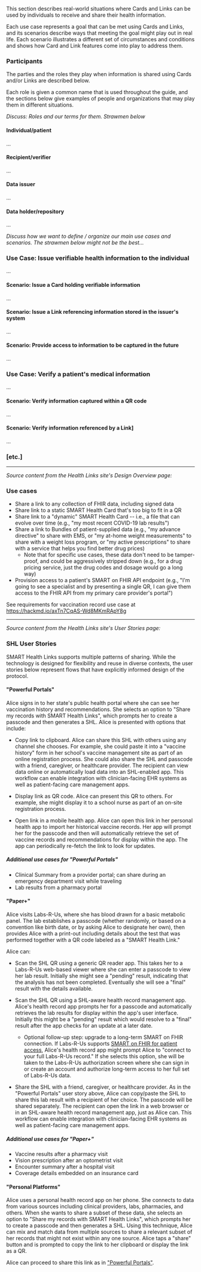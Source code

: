 This section describes real-world situations where Cards and Links can be used by individuals to receive and share their health information.

Each use case represents a goal that can be met using Cards and Links, and its scenarios describe ways that meeting the goal might play out in real life. Each scenario illustrates a different set of circumstances and conditions and shows how Card and Link features come into play to address them. 

<p></p>

### Participants
The parties and the roles they play when information is shared using Cards and/or Links are described below.

Each role is given a common name that is used throughout the guide, and the sections below give examples of people and organizations that may play them in different situations.

<p></p>

_Discuss: Roles and our terms for them. Strawmen below_

<p></p>

#### Individual/patient
...

#### Recipient/verifier
...

#### Data issuer
...

#### Data holder/repository
... 

<p></p>
<p></p>

_Discuss how we want to define / organize our main use cases and scenarios. The strawmen below might not be the best..._

<p></p>

### Use Case: Issue verifiable health information to the individual
...

#### Scenario: Issue a Card holding verifiable information
...

#### Scenario: Issue a Link referencing information stored in the issuer's system
...

#### Scenario: Provide access to information to be captured in the future
...

### Use Case: Verify a patient's medical information
...

#### Scenario: Verify information captured within a QR code
... 

#### Scenario: Verify information referenced by a Link]
...

### [etc.]

<p></p>

<hr>

_Source content from the Health Links site's Design Overview page:_

<p></p>

### Use cases

* Share a link to any collection of FHIR data, including signed data
* Share link to a static SMART Health Card that's too big to fit in a QR
* Share link to a "dynamic" SMART Health Card -- i.e., a file that can evolve over time (e.g., "my most recent COVID-19 lab results")
* Share a link to Bundles of patient-supplied data (e.g., "my advance directive" to share with EMS, or "my at-home weight measurements" to share with a weight loss program, or "my active prescriptions" to share with a service that helps you find better drug prices)
  * Note that for specific use cases, these data don't need to be tamper-proof, and could be aggressively stripped down (e.g., for a drug pricing service, just the drug codes and dosage would go a long way)
* Provision access to a patient's SMART on FHIR API endpoint (e.g., "I'm going to see a specialist and by presenting a single QR, I can give them access to the FHIR API from my primary care provider's portal")

See requirements for vaccination record use case at https://hackmd.io/axTn7CqAS-Wd8MKmRApY8g

<p></p>

<hr>

_Source content from the Health Links site's User Stories page:_

<p></p>

### SHL User Stories

SMART Health Links supports multiple patterns of sharing. While the technology
is designed for flexibility and reuse in diverse contexts, the user stories
below represent flows that have explicitly informed design of the protocol.

<p></p>

#### "Powerful Portals"

Alice signs in to her state's public health portal where she can see her 
vaccination history and recommendations. She selects an option to "Share my
records with SMART Health Links", which prompts her to create a passcode
and then generates a SHL. Alice is presented with options that include:

* Copy link to clipboard.
Alice can share this SHL with others using any channel she chooses. For example,
she could paste it into a "vaccine history" form in her school's vaccine
management site as part of an online registration process. She could also share
the SHL and passcode with a friend, caregiver, or healthcare provider. The recipient 
can view data online or automatically load data into an SHL-enabled app. This
workflow can enable integration with clinician-facing EHR systems as well as
patient-facing care management apps.

* Display link as QR code.
Alice can present this QR to others. For example, she might display it to a school
nurse as part of an on-site registration process.

* Open link in a mobile health app.
Alice can open this link in her personal health app to import her historical vaccine
records. Her app will prompt her for the passcode and then will automatically 
retrieve the set of vaccine records and recommendations for display within the app. 
The app can periodically re-fetch the link to look for updates.

<p></p>

##### Additional use cases for "Powerful Portals"

* Clinical Summary from a provider portal; can share during an emergency department visit while traveling
* Lab results from a pharmacy portal

<p></p>

#### "Paper+"

Alice visits Labs-R-Us, where she has blood drawn for a basic metabolic panel.
The lab establishes a passcode (whether randomly, or based on a convention like
birth date, or by asking Alice to designate her own), then provides Alice with a
print-out including details about the test that was performed together with a 
QR code labeled as a "SMART Health Link." 

Alice can:

* Scan the SHL QR using a generic QR reader app.
This takes her to a Labs-R-Us web-based viewer where she can enter a passcode to view her lab
result. Initially she might see a "pending" result, indicating that the analysis
has not been completed. Eventually she will see a "final" result with the
details available.

* Scan the SHL QR using a SHL-aware health record management app.
Alice's health record app prompts her for a passcode and automatically retrieves the lab
results for display within the app's user interface. Initially this might be a "pending" 
result which would resolve to a "final" result after the app checks for an update at a later
date.

  * Optional follow-up step: upgrade to a long-term SMART on FHIR connection.
  If Labs-R-Us supports [SMART on FHIR for patient
  access](https://hl7.org/fhir/smart-app-launch/), Alice's health record app
  might prompt Alice to "connect to your full Labs-R-Us record." If she selects
  this option, she will be taken to the Labs-R-Us authorization screen where she
  can sign in or create an account and authorize long-term access to her full set of 
  Labs-R-Us data.

* Share the SHL with a friend, caregiver, or healthcare provider.
As in the "Powerful Portals" user story above, Alice can copy/paste the SHL to
share this lab result with a recipient of her choice. The passcode will be shared separately. 
The recipient can open the link in a web browser or in an SHL-aware health record management 
app, just as Alice can. This workflow can enable integration with clinician-facing EHR
systems as well as patient-facing care management apps.

<p></p>

##### Additional use cases for "Paper+"

* Vaccine results after a pharmacy visit
* Vision prescription after an optometrist visit
* Encounter summary after a hospital visit
* Coverage details embedded on an insurance card

<p></p>

#### "Personal Platforms" 

Alice uses a personal health record app on her phone. She connects to data from
various sources including clinical providers, labs, pharmacies, and others. When
she wants to share a subset of these data, she selects an option to "Share my
records with SMART Health Links", which prompts her to create a passcode and
then generates a SHL. Using this technique, Alice can mix and match data from
multiple sources to share a relevant subset of her records that might not exist
within any one source. Alice taps a "share" button and is prompted to copy the
link to her clipboard or display the link as a QR.

Alice can proceed to share this link as in ["Powerful Portals"](#powerful-portals).

<p></p>
<p></p>